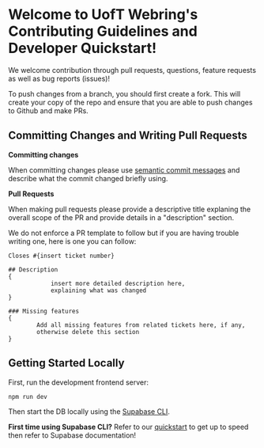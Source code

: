 # Welcome to UofT Webring's Contributing Guidelines and Developer Quickstart!

We welcome contribution through pull requests, questions, feature requests as well as bug reports (issues)!

To push changes from a branch, you should first create a fork. This will create your copy of the repo and ensure that you are able to push changes to Github and make PRs.

## Committing Changes and Writing Pull Requests

**Committing changes**

When committing changes please use [semantic commit messages](https://gist.github.com/joshbuchea/6f47e86d2510bce28f8e7f42ae84c716) and describe what the commit changed briefly using.

**Pull Requests**

When making pull requests please provide a descriptive title explaning the overall scope of the PR and provide details in a "description" section.

We do not enforce a PR template to follow but if you are having trouble writing one, here is one you can follow:

```
Closes #{insert ticket number}

## Description
{
            insert more detailed description here,
            explaining what was changed
}

### Missing features
{
        Add all missing features from related tickets here, if any,
        otherwise delete this section
}
```

## Getting Started Locally

First, run the development frontend server:

```bash
npm run dev
```

Then start the DB locally using the [Supabase CLI](https://supabase.com/docs/guides/local-development/cli/getting-started).

**First time using Supabase CLI?** Refer to our [quickstart](supabase/README.md) to get up to speed then refer to Supabase documentation!
